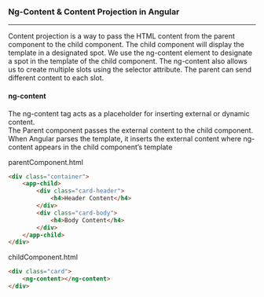 ### Ng-Content & Content Projection in Angular
----------------------------------------------                          
Content projection is a way to pass the HTML content from the parent component to the child component.
The child component will display the template in a designated spot. We use the ng-content element to designate a spot in the template of the child component.
The ng-content also allows us to create multiple slots using the selector attribute. The parent can send different content to each slot.

#### ng-content
The ng-content tag acts as a placeholder for inserting external or dynamic content.         
The Parent component passes the external content to the child component.     
When Angular parses the template, it inserts the external content where ng-content appears in the child component’s template

parentComponent.html
```html
<div class="container">
    <app-child>
        <div class="card-header">
            <h4>Header Content</h4>
        </div>
        <div class="card-body">
            <h4>Body Content</h4>
        </div>
    </app-child>
</div>
```
childComponent.html
```html
<div class="card">
    <ng-content></ng-content>
</div>
```
